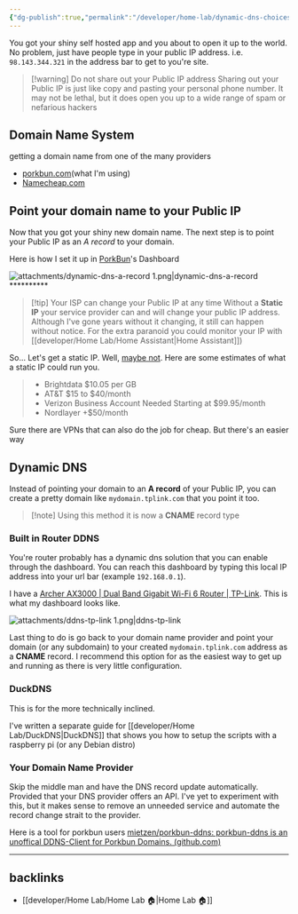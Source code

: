 ```yaml
---
{"dg-publish":true,"permalink":"/developer/home-lab/dynamic-dns-choices/","dgPassFrontmatter":true}
---
```


You got your shiny self hosted app and you about to open it up to the world. No problem, just have people type in your public IP address. i.e. `98.143.344.321` in the address bar to get to you're site. 

> [!warning] Do not share out your Public IP address
> Sharing out your Public IP is just like copy and pasting your personal phone number. It may not be lethal, but it does open you up to a wide range of spam or nefarious hackers

## Domain Name System

getting a domain name from one of the many providers
- [porkbun.com](https://porkbun.com/)(what I'm using)
- [Namecheap.com](https://www.namecheap.com/)

## Point your domain name to your Public IP

Now that you got your shiny new domain name. The next step is to point your Public IP as an *A record* to your domain.

Here is how I set it up in [PorkBun](https://porkbun.com/)'s Dashboard

![attachments/dynamic-dns-a-record 1.png|dynamic-dns-a-record](/img/user/attachments/dynamic-dns-a-record%201.png)**********

> [!tip] Your ISP can change your Public IP at any time
> Without a **Static IP** your service provider can and will change your public IP address. Although I've gone years without it changing, it still can happen without notice. For the extra paranoid you could monitor your IP with [[developer/Home Lab/Home Assistant\|Home Assistant]])

So... Let's get a static IP. Well, [maybe not](https://blog.noip.com/cost-of-a-static-ip-address-2). Here are some estimates of what a static IP could run you. 

> - Brightdata $10.05 per GB
> - AT&T $15 to $40/month
> - Verizon Business Account Needed Starting at $99.95/month
> - Nordlayer +$50/month

Sure there are VPNs that can also do the job for cheap. But there's an easier way
## Dynamic DNS

Instead of pointing your domain to an **A record** of your Public IP, you can create a pretty domain like `mydomain.tplink.com` that you point it too.

> [!note] Using this method it is now a **CNAME** record type

### Built in Router DDNS

You're router probably has a dynamic dns solution that you can enable through the dashboard. You can reach this dashboard by typing this local IP address into your url bar (example `192.168.0.1`).

I have a [Archer AX3000 | Dual Band Gigabit Wi-Fi 6 Router | TP-Link](https://www.tp-link.com/us/home-networking/wifi-router/archer-ax3000/). This is what my dashboard looks like.

![attachments/ddns-tp-link 1.png|ddns-tp-link](/img/user/attachments/ddns-tp-link%201.png)

Last thing to do is go back to your domain name provider and point your domain (or any subdomain) to your created `mydomain.tplink.com` address as a **CNAME** record. I recommend this option for as the easiest way to get up and running as there is very little configuration.

### DuckDNS

This is for the more technically inclined.

I've written a separate guide for [[developer/Home Lab/DuckDNS\|DuckDNS]] that shows you how to setup the scripts with a raspberry pi (or any Debian distro)
### Your Domain Name Provider

Skip the middle man and have the DNS record update automatically. Provided that your DNS provider offers an API. I've yet to experiment with this, but it makes sense to remove an unneeded service and automate the record change strait to the provider. 

Here is a tool for porkbun users [mietzen/porkbun-ddns: porkbun-ddns is an unoffical DDNS-Client for Porkbun Domains. (github.com)](https://github.com/mietzen/porkbun-ddns)

---
## backlinks
- [[developer/Home Lab/Home Lab 🏠\|Home Lab 🏠]]
